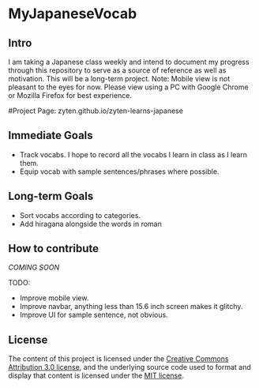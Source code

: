 # MyJapaneseVocab

## Intro

I am taking a Japanese class weekly and intend to document my progress through this repository to serve as a source of reference as well as motivation.
This will be a long-term project.
Note: Mobile view is not pleasant to the eyes for now. Please view using a PC with Google Chrome or Mozilla Firefox for best experience.

#Project Page: zyten.github.io/zyten-learns-japanese

## Immediate Goals

* Track vocabs. I hope to record all the vocabs I learn in class as I learn them.
* Equip vocab with sample sentences/phrases where possible.

## Long-term Goals

* Sort vocabs according to categories.
* Add hiragana alongside the words in roman

## How to contribute

*COMING SOON*

TODO:

* Improve mobile view.
* Improve navbar, anything less than 15.6 inch screen makes it glitchy.
* Improve UI for sample sentence, not obvious.

## License

The content of this project is licensed under the [Creative Commons Attribution 3.0 license](http://creativecommons.org/licenses/by/3.0/us/deed.en_US), and the underlying source code used to format and display that content is licensed under the [MIT license](http://opensource.org/licenses/mit-license.php).

